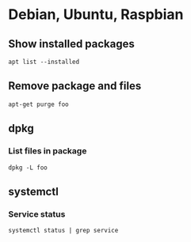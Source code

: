 # Debian, Ubuntu, Raspbian

## Show installed packages

`apt list --installed`

## Remove package and files

`apt-get purge foo`

## dpkg

### List files in package

`dpkg -L foo`

## systemctl

### Service status

`systemctl status | grep service`